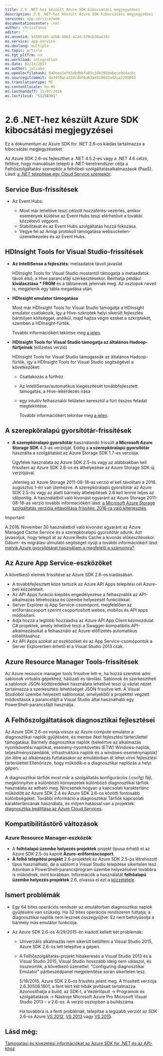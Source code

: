 ```yaml
---
title: 2.6 .NET-hez készült Azure SDK kibocsátási megjegyzései
description: 2.6 .NET-hez készült Azure SDK kibocsátási megjegyzései
services: app-service/web
documentationcenter: .net
author: chrissfanos
editor: ''
ms.assetid: b45853d5-a2b8-4962-a22d-579cb36ae14c
ms.service: app-service
ms.devlang: multiple
ms.topic: article
ms.tgt_pltfrm: na
ms.workload: integration
ms.date: 02/24/2017
ms.author: juliako
ms.openlocfilehash: 040eea1efd3abdbbfa65c24b2950ebece9d4acbc
ms.sourcegitcommit: da3459aca32dcdbf6a63ae9186d2ad2ca2295893
ms.translationtype: MT
ms.contentlocale: hu-HU
ms.lasthandoff: 11/07/2018
ms.locfileid: "51258391"
---
```

# <a name="azure-sdk-for-net-26-release-notes"></a>2.6 .NET-hez készült Azure SDK kibocsátási megjegyzései
Ez a dokumentum az Azure SDK for .NET 2.6-os kiadás tartalmazza a kibocsátási megjegyzéseket. 

Az Azure SDK 2.6-os fejleszthet a .NET 4.5.2-es vagy a .NET 4.6 célzó, feltéve, hogy manuálisan telepíti a .NET-keretrendszer célja a Felhőszolgáltatási szerepkör a felhőbeli szolgáltatásalkalmazások (PaaS). Lásd: [a .NET telepítése egy Cloud Service szerepkör](https://go.microsoft.com/fwlink/?LinkID=309796).

## <a name="service-bus-updates"></a>Service Bus-frissítések
* Az Event Hubs: 
  
  * Most már lehetővé teszi célzott hozzáférés-vezérlés, amikor események küldése az Event Hubs teszi elérhetővé a további közzétevő végpont.
  * Stabilitását és az Event Hubs szolgáltatás hozzá fokozása.
  * Vegye fel az Amqp protokoll támogatása websocketen-üzenetkezelés és az Event Hubs.

## <a name="hdinsight-tools-for-visual-studio-updates"></a>HDInsight Tools for Visual Studio-frissítések
* **Az IntelliSense a fejlesztés**: metaadatok távoli javaslat
  
    HDInsight Tools for Visual Studio mostantól támogatja a metaadatok távoli első, a Hive parancsfájl szerkesztésekor. Beírhatja például **kiválasztása * FROM** és a táblanevek jelennek meg. Az oszlopok neveit is, megjelenik egy tábla megadása után.
* **HDInsight emulator támogatása**
  
    Most már HDInsight Tools for Visual Studio támogatja a HDInsight emulator csatlakozik, így a Hive-szkriptek helyi sikerült fejlesztés bármilyen költséggel, anélkül, majd hajtsa végre ezeket a szkripteket, szemben a HDInsight-fürtök. 
  
    További információkért tekintse meg [a jelen](https://go.microsoft.com/fwlink/?LinkID=529540&clcid=0x409).
* **HDInsight Tools for Visual Studio támogatja az általános Hadoop-fürtjeinek** (előzetes verzió)
  
    HDInsight Tools for Visual Studio támogassák az általános Hadoop-fürtök, így a HDInsight Tools for Visual Studio segítségével a következőket:
  
  * Csatlakozás a fürthöz 
  * Az IntelliSense/automatikus kiegészítését továbbfejlesztett támogatás, a Hive-lekérdezés írása 
  * egy intuitív felhasználói felületen keresztül a fürt összes feladat megtekintése. 
    
    További információkért tekintse meg [a jelen](https://go.microsoft.com/fwlink/?LinkID=529540&clcid=0x409).

## <a name="in-role-cache-updates"></a>A szerepköralapú gyorsítótár-frissítések
* **A szerepköralapú gyorsítótár** használandó frissült **a Microsoft Azure Storage SDK** 4.3-as verzióját. Eddig a **a szerepköralapú gyorsítótár** használta a szolgáltatást az Azure Storage SDK 1.7-es verziója.
  
    Ügyfelek használata az Azure SDK 2.5-ös vagy az alábbiakban kell frissíteni az Azure SDK 2.6-os és áthelyezése az Azure Storage SDK új verziójával. 
  
    Jelenleg az Azure Storage 2011-08-18-as verzió el kell távolítani a 2016. augusztus 1-én van ütemezve. A szerepköralapú gyorsítótár az Azure SDK 2.5-ös vagy az alatti bármely áttelepítések 2.6 kell lennie teljes az időpontig. A használatból való kivonást egyaránt az Azure Storage 2011-08-18-as verzió további információkért lásd: [a Microsoft Azure Storage szolgáltatás verziója eltávolítása frissítés: 2016-ra való kiterjesztés](https://blogs.msdn.com/b/windowsazurestorage/archive/2015/10/19/microsoft-azure-storage-service-version-removal-update-extension-to-2016.aspx).

> [!IMPORTANT]
> A 2016. November 30 használatból való kivonást egyaránt az Azure Managed Cache Service és a szerepköralapú gyorsítótár adunk. Azt javasoljuk, hogy telepít át az Azure Redis Cache a kivonás előkészítésekor. Dátum- és migrálási útmutató segítséget nyújt a további információkért lásd: [melyik Azure gyorsítótárat használjam a megfelelő a számomra?](../redis-cache/cache-faq.md#which-azure-cache-offering-is-right-for-me)
> 
> 

## <a name="azure-app-service-tools"></a>Az Azure App Service-eszközöket
A következő elemek frissítése az Azure SDK 2.6-os kiadásában.

* A továbbfejlesztett közé tartozik az Azure API Apps telepítési cél Azure-beli közzétételt.
* Az API Apps funkció kiépítés engedélyezése a felhasználók az API-alkalmazás létrehozása és üzembe helyezését funkciókkal.
* Server Explorer új App Service-csomópont, megfelelően az erőforráscsoport szerint csoportosított webes, mobilos és API apps módosítani.
* Adja hozzá a legtöbb hozzáadva az Azure API App Client kézmozdulat C# projektek, amely lehetővé teszi a Swagger-kompatibilis API-alkalmazásokat a felhasználó az Azure-előfizetés automatikus előállításához.
* Az API Apps azokat az eszközöket és az App Service-csomópontok a Server Explorerben érhető el a Visual Studio 2013 csak. 

## <a name="azure-resource-manager-tools-updates"></a>Azure Resource Manager Tools-frissítések
Az Azure resource manager tools frissítve lett-e, ha hozzá szeretné adni sablonok virtuális gépekhez, hálózati és tárolási. Sablonok és szerkesztheti a sablonok JSON-kódtöredékek használata lehetővé teszi új vázlat nézet tartalmazza a szerkesztési lehetőséget JSON frissítve lett. A Visual Studióból üzembe helyezett sablonokat, amelyekből a projekttel végzett módosítások a parancsfájlt a Visual Studio által használható egy PowerShell-parancsfájlt használja.

## <a name="diagnostics-improvements-for-cloud-services"></a>A Felhőszolgáltatások diagnosztikai fejlesztései
Az Azure SDK 2.6-os vonja vissza az Azure compute emulator a diagnosztikai naplók gyűjtésére, és mentse őket fejlesztési tárterülettel támogatása. Bármely diagnosztikai naplók (beleértve az alkalmazás nyomkövetési naplókat, esemény-nyomkövetés (ETW) Windows-naplók, teljesítményszámlálók, infrastruktúra naplók és a windows-eseménynaplók) jön létre az alkalmazás futtatásakor az emulátorban át lehet vinni fejlesztési tárterülettel Ellenőrizze, hogy működik-e a diagnosztikai naplózás a helyi gépen. 

A diagnosztikai tárfiók most már a szolgáltatás konfigurációs (.cscfg) fájl, megkönnyítve a különböző környezetek különböző diagnosztikai tárfiók használata az adható meg. Nincsenek hogyan a kapcsolati karakterlánc működött az Azure SDK 2.4 és Azure SDK 2.6-os közötti fontosabb különbségeket. További információ a diagnosztikai Tárfiók kapcsolati karakterláncának használata, és milyen hatással van a projektek: [diagnosztika beállítása az Azure Cloud Services](https://go.microsoft.com/fwlink/?LinkID=532784).

## <a name="breaking-changes"></a>Kompatibilitástörő változások
### <a name="azure-resource-manager-tools"></a>Azure Resource Manager-eszközök
* A **felhőalapú üzembe helyezés projektek** projekt típusa érhető el az Azure SDK 2.5-ös kapott **Azure-erőforráscsoport**.
* **A felhő telepítési projekt** 2.6-projektek az Azure SDK 2.5-ös létrehozott típus használható, de a sablont a Visual Studio telepítése sikertelen lesz. Azonban a PowerShell-parancsprogram üzembe helyezésével továbbra is működnek, mint korábban.  Információk a használatát **felhőalapú üzembe helyezés projektek** 2.6, olvassa el ezt a [közzététele](https://go.microsoft.com/fwlink/?LinkID=534086).

## <a name="known-issues"></a>Ismert problémák
* Egy 64 bites operációs rendszer az emulátorban diagnosztikai naplók gyűjtésére van szükség. Ha 32 bites operációs rendszeren futtatja, a diagnosztikai naplók nem lesznek összegyűjtve. Ez nem befolyásolja a bármely más emulátor funkciója. 
* Az Azure SDK 2.6-os 4/29/2015-én kiadott kellett két problémák: 
  
  * Univerzális alkalmazás nem sikerült betölteni a Visual Studio 2015, Azure SDK 2.6-os lett telepítve a gépen.
  * A Felhőszolgáltatás-projekt hibakeresés a Visual Studio 2013 és a Visual Studio 2015, Visual Studio hosszabb ideig nem válaszol, és összeomlik, a következő üzenettel: "Configuring diagnosztikai Emulator" párbeszédpanel megjelenítése során sikertelen lesz.
    
    5/18/2015, Azure SDK 2.6-os frissítés jelent meg. A frissített verziója 2.6.30508.1601; a fent leírt két hibák javításait tartalmazza. Azonosíthatja a build, az SDK-t, a Vezérlőpult -> Programok és szolgáltatások -> Nástroje Microsoft Azure Pro Microsoft Visual Studio 2013 – v 2.6-os. A verzió oszlopban a buildszáma.
    
    Ha továbbra is a fenti problémák, telepítse a legújabb verziót az SDK 2.6-os Azure [VS 2012](https://go.microsoft.com/fwlink/p/?linkid=323511&clcid=0x409), [VS 2013](https://go.microsoft.com/fwlink/p/?linkid=323510&clcid=0x409) vagy [VS 2015](https://go.microsoft.com/fwlink/?linkid=518003&clcid=0x409).

## <a name="see-also"></a>Lásd még:
[Támogatási és kivezetési információkat az Azure SDK for .NET és az API-khoz](https://msdn.microsoft.com/library/azure/dn479282.aspx/)

